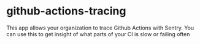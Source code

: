 # github-actions-tracing
This app allows your organization to trace Github Actions with Sentry. You can use this to get insight of what parts of your CI is slow or failing often
